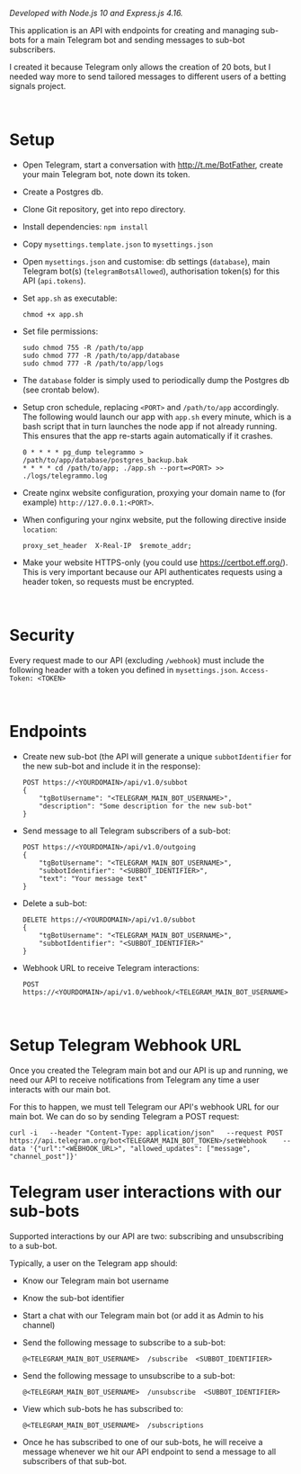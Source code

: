 
*Developed with Node.js 10 and Express.js 4.16.*

This application is an API with endpoints for creating and managing sub-bots for a main Telegram bot and sending messages to sub-bot subscribers.

I created it because Telegram only allows the creation of 20 bots, but I needed way more to send tailored messages to different users of a betting signals project.

&nbsp;
&nbsp;

# Setup

* Open Telegram, start a conversation with http://t.me/BotFather, create your main Telegram bot, note down its token.

* Create a Postgres db.

* Clone Git repository, get into repo directory.

* Install dependencies: `npm install`

* Copy `mysettings.template.json` to `mysettings.json`

* Open `mysettings.json` and customise: db settings (`database`), main Telegram bot(s) (`telegramBotsAllowed`), authorisation token(s) for this API (`api.tokens`).

* Set `app.sh` as executable:
    ```
    chmod +x app.sh
    ```

* Set file permissions:
    ```
    sudo chmod 755 -R /path/to/app
    sudo chmod 777 -R /path/to/app/database
    sudo chmod 777 -R /path/to/app/logs
    ```

* The `database` folder is simply used to periodically dump the Postgres db (see crontab below).

* Setup cron schedule, replacing `<PORT>` and `/path/to/app` accordingly. The following would launch our app with `app.sh` every minute, which is a bash script that in turn launches the node app if not already running. This ensures that the app re-starts again automatically if it crashes.
    ```
    0 * * * * pg_dump telegrammo > /path/to/app/database/postgres_backup.bak
    * * * * cd /path/to/app; ./app.sh --port=<PORT> >> ./logs/telegrammo.log
    ```

* Create nginx website configuration, proxying your domain name to (for example) `http://127.0.0.1:<PORT>`.

* When configuring your nginx website, put the following directive inside `location`:
    ```
    proxy_set_header  X-Real-IP  $remote_addr;
    ```

* Make your website HTTPS-only (you could use https://certbot.eff.org/). This is very important because our API authenticates requests using a header token, so requests must be encrypted.

&nbsp;
&nbsp;

# Security

Every request made to our API (excluding `/webhook`) must include the following header with a token you defined in `mysettings.json`.
    ```
    Access-Token: <TOKEN>
    ```

&nbsp;
&nbsp;

# Endpoints

* Create new sub-bot (the API will generate a unique `subbotIdentifier` for the new sub-bot and include it in the response):
    ```
    POST https://<YOURDOMAIN>/api/v1.0/subbot
    {
        "tgBotUsername": "<TELEGRAM_MAIN_BOT_USERNAME>",
        "description": "Some description for the new sub-bot"
    }
    ```

* Send message to all Telegram subscribers of a sub-bot:
    ```
    POST https://<YOURDOMAIN>/api/v1.0/outgoing
    {
        "tgBotUsername": "<TELEGRAM_MAIN_BOT_USERNAME>",
        "subbotIdentifier": "<SUBBOT_IDENTIFIER>",
        "text": "Your message text"
    }
    ```

* Delete a sub-bot:
    ```
    DELETE https://<YOURDOMAIN>/api/v1.0/subbot
    {
        "tgBotUsername": "<TELEGRAM_MAIN_BOT_USERNAME>",
        "subbotIdentifier": "<SUBBOT_IDENTIFIER>"
    }
    ```

* Webhook URL to receive Telegram interactions:
    ```
    POST https://<YOURDOMAIN>/api/v1.0/webhook/<TELEGRAM_MAIN_BOT_USERNAME>
    ```

&nbsp;
&nbsp;

# Setup Telegram Webhook URL

Once you created the Telegram main bot and our API is up and running, we need our API to receive notifications from Telegram any time a user interacts with our main bot.

For this to happen, we must tell Telegram our API's webhook URL for our main bot. We can do so by sending Telegram a POST request:

```
curl -i   --header "Content-Type: application/json"   --request POST  https://api.telegram.org/bot<TELEGRAM_MAIN_BOT_TOKEN>/setWebhook    --data '{"url":"<WEBHOOK_URL>", "allowed_updates": ["message", "channel_post"]}'
```


# Telegram user interactions with our sub-bots

Supported interactions by our API are two: subscribing and unsubscribing to a sub-bot.

Typically, a user on the Telegram app should:

* Know our Telegram main bot username

* Know the sub-bot identifier

* Start a chat with our Telegram main bot (or add it as Admin to his channel)

* Send the following message to subscribe to a sub-bot:
    ```
    @<TELEGRAM_MAIN_BOT_USERNAME>  /subscribe  <SUBBOT_IDENTIFIER>
    ```

* Send the following message to unsubscribe to a sub-bot:
    ```
    @<TELEGRAM_MAIN_BOT_USERNAME>  /unsubscribe  <SUBBOT_IDENTIFIER>
    ```

* View which sub-bots he has subscribed to:
    ```
    @<TELEGRAM_MAIN_BOT_USERNAME>  /subscriptions
    ```

* Once he has subscribed to one of our sub-bots, he will receive a message whenever we hit our API endpoint to send a message to all subscribers of that sub-bot.
